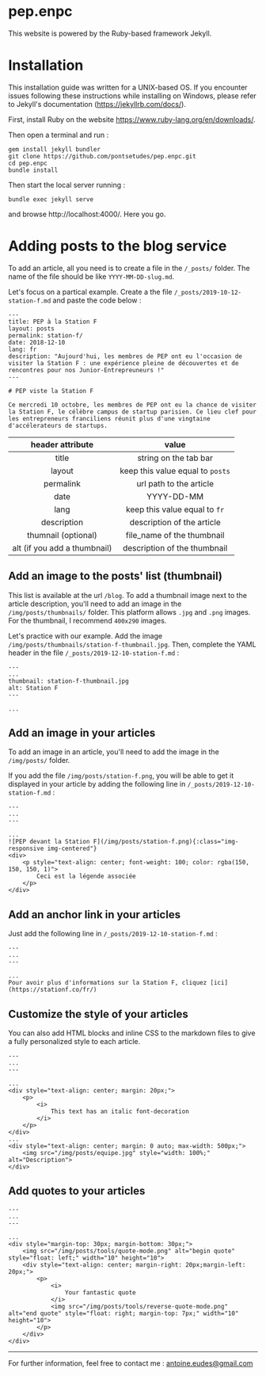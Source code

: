 # pep.enpc

This website is powered by the Ruby-based framework Jekyll.

# Installation
This installation guide was written for a UNIX-based OS. If you encounter issues following these instructions while installing on Windows, please refer to Jekyll's documentation (https://jekyllrb.com/docs/).

First, install Ruby on the website https://www.ruby-lang.org/en/downloads/.

Then open a terminal and run :
```
gem install jekyll bundler
git clone https://github.com/pontsetudes/pep.enpc.git
cd pep.enpc
bundle install
```

Then start the local server running :
```
bundle exec jekyll serve
```
and browse http://localhost:4000/. Here you go.

# Adding posts to the blog service
To add an article, all you need is to create a file in the `/_posts/` folder. The name of the file should be like `YYYY-MM-DD-slug.md`.

Let's focus on a partical example. Create a the file `/_posts/2019-10-12-station-f.md` and paste the code below :

```
---
title: PEP à la Station F
layout: posts
permalink: station-f/
date: 2018-12-10
lang: fr
description: "Aujourd'hui, les membres de PEP ont eu l'occasion de visiter la Station F : une expérience pleine de découvertes et de rencontres pour nos Junior-Entrepreuneurs !"
---

# PEP viste la Station F

Ce mercredi 10 octobre, les membres de PEP ont eu la chance de visiter la Station F, le célèbre campus de startup parisien. Ce lieu clef pour les entrepreneurs franciliens réunit plus d'une vingtaine d'accélerateurs de startups.
```

|         header attribute       |              value             |
|:------------------------------:|:------------------------------:|
|              title             |    string on the tab bar       |
|             layout             | keep this value equal to `posts`|
|            permalink           | url path to the article        |
|                date            |          YYYY-DD-MM            |
|                lang            | keep this value equal to `fr`  |
|            description         |   description of the article   |
|       thumnail (optional)      |  file_name of the thumbnail    |
| alt (if you add a thumbnail)   |   description of the thumbnail |

## Add an image to the posts' list (thumbnail)

This list is available at the url `/blog`. To add a thumbnail image next to the article description, you'll need to add an image in the `/img/posts/thumbnails/` folder. This platform allows `.jpg` and `.png` images. For the thumbnail, I recommend `400x290` images.

Let's practice with our example. Add the image `/img/posts/thumbnails/station-f-thumbnail.jpg`. Then, complete the YAML header in the file `/_posts/2019-12-10-station-f.md` :

```
---
...
thumbnail: station-f-thumbnail.jpg
alt: Station F
---

...
```

## Add an image in your articles

To add an image in an article, you'll need to add the image in the `/img/posts/` folder.

If you add the file `/img/posts/station-f.png`, you will be able to get it displayed in your article by adding the following line in `/_posts/2019-12-10-station-f.md` :

```
---
...
---

...
![PEP devant la Station F](/img/posts/station-f.png){:class="img-responsive img-centered"}
<div>
    <p style="text-align: center; font-weight: 100; color: rgba(150, 150, 150, 1)">
        Ceci est la légende associée
    </p>
</div>
```

## Add an anchor link in your articles

Just add the following line in `/_posts/2019-12-10-station-f.md` :

```
---
...
---

...
Pour avoir plus d'informations sur la Station F, cliquez [ici](https://stationf.co/fr/)
```

## Customize the style of your articles

You can also add HTML blocks and inline CSS to the markdown files to give a fully personalized style to each article.

```
---
...
---

...
<div style="text-align: center; margin: 20px;">
    <p>
        <i>
            This text has an italic font-decoration
        </i>
    </p>
</div>
...
<div style="text-align: center; margin: 0 auto; max-width: 500px;">
    <img src="/img/posts/equipe.jpg" style="width: 100%;" alt="Description">
</div>
```

## Add quotes to your articles

```
---
...
---

...
<div style="margin-top: 30px; margin-bottom: 30px;">
    <img src="/img/posts/tools/quote-mode.png" alt="begin quote" style="float: left;" width="10" height="10">
    <div style="text-align: center; margin-right: 20px;margin-left: 20px;">
        <p>
            <i>
                Your fantastic quote
            </i>
            <img src="/img/posts/tools/reverse-quote-mode.png" alt="end quote" style="float: right; margin-top: 7px;" width="10" height="10">
        </p>
    </div>
</div>
```
---
For further information, feel free to contact me : antoine.eudes@gmail.com
